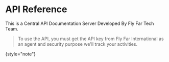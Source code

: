 # API Reference

This is a Central API Documentation Server Developed By Fly Far Tech Team.

> To use the API, you must get the API key from Fly Far International as an agent and security purpose we'll track your activities.
>
{style="note"}

<!-- Use the <api-doc> element to generate the documentation for a few specific endpoints and methods with the same tag 
or <api-endpoint> element to generate the documentation for a specific endpoint and method.
See the subsections here for specific examples. -->